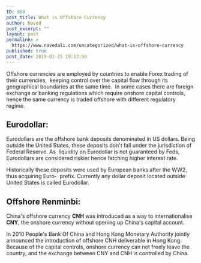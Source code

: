 ```yaml
---
ID: 868
post_title: What is Offshore Currency
author: Naved
post_excerpt: ""
layout: post
permalink: >
  https://www.navedali.com/uncategorized/what-is-offshore-currency
published: true
post_date: 2019-01-25 19:12:50
---
```

Offshore currencies are employed by countries to enable Forex trading of their currencies,  keeping control over the capital flow through its geographical boundaries at the same time.  In some cases there are foreign exchange or banking regulations which require onshore capital controls, hence the same currency is traded offshore with different regulatory regime.
<h2>Eurodollar:</h2>
Eurodollars are the offshore bank deposits denominated in US dollars. Being outside the United States, these deposits don't fall under the jurisdiction of Federal Reserve. As  liquidity on Eurodollar is not guaranteed by Feds, Eurodollars are considered riskier hence fetching higher interest rate.

Historically these deposits were used by European banks after the WW2, thus acquiring Euro-  prefix. Currently any dollar deposit located outside United States is called Eurodollar.
<h2 class="post-headline ">Offshore Renminbi:</h2>
China's offshore currency <strong>CNH</strong> was introduced as a way to internationalise <strong>CNY</strong>, the onshore currency without opening up China's capital account.

In 2010 People's Bank Of China and Hong Kong Monetary Authority jointly announced the introduction of offshore CNH deliverable in Hong Kong. Because of the capital controls, onshore currency can not freely leave the country, and the exchange between CNY and CNH is controlled by China.